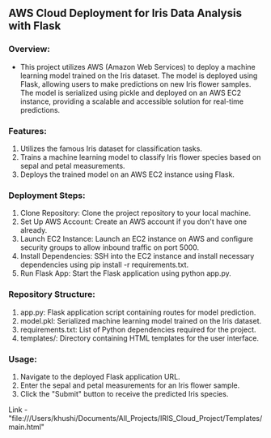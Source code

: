 ## AWS Cloud Deployment for Iris Data Analysis with Flask

### Overview:
- This project utilizes AWS (Amazon Web Services) to deploy a machine learning model trained on the Iris dataset. The model is deployed using Flask, allowing users to make predictions on new Iris flower samples. The model is serialized using pickle and deployed on an AWS EC2 instance, providing a scalable and accessible solution for real-time predictions.

### Features:
1. Utilizes the famous Iris dataset for classification tasks.
2. Trains a machine learning model to classify Iris flower species based on sepal and petal measurements.
3. Deploys the trained model on an AWS EC2 instance using Flask.

### Deployment Steps:
1. Clone Repository: Clone the project repository to your local machine.
2. Set Up AWS Account: Create an AWS account if you don't have one already.
3. Launch EC2 Instance: Launch an EC2 instance on AWS and configure security groups to allow inbound traffic on port 5000.
4. Install Dependencies: SSH into the EC2 instance and install necessary dependencies using pip install -r requirements.txt.
5. Run Flask App: Start the Flask application using python app.py.

### Repository Structure:
1. app.py: Flask application script containing routes for model prediction.
2. model.pkl: Serialized machine learning model trained on the Iris dataset.
3. requirements.txt: List of Python dependencies required for the project.
4. templates/: Directory containing HTML templates for the user interface.

### Usage:
1. Navigate to the deployed Flask application URL.
2. Enter the sepal and petal measurements for an Iris flower sample.
3. Click the "Submit" button to receive the predicted Iris species.

Link - "file:///Users/khushi/Documents/All_Projects/IRIS_Cloud_Project/Templates/main.html"
